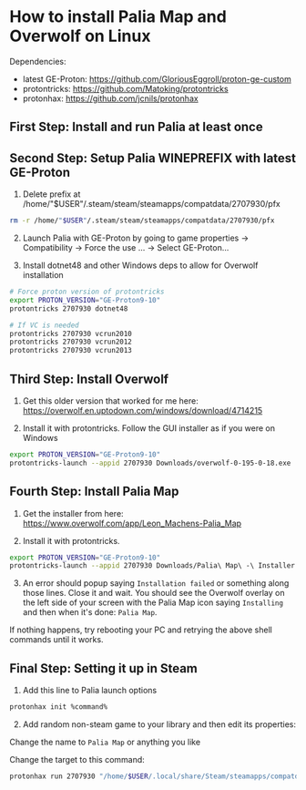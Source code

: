 # How to install Palia Map and Overwolf on Linux

Dependencies:
- latest GE-Proton: https://github.com/GloriousEggroll/proton-ge-custom
- protontricks: https://github.com/Matoking/protontricks
- protonhax: https://github.com/jcnils/protonhax


## First Step: Install and run Palia at least once


## Second Step: Setup Palia WINEPREFIX with latest GE-Proton

1. Delete prefix at /home/"$USER"/.steam/steam/steamapps/compatdata/2707930/pfx

```bash
rm -r /home/"$USER"/.steam/steam/steamapps/compatdata/2707930/pfx
```

2. Launch Palia with GE-Proton by going to game properties -> Compatibility -> Force the use ... -> Select GE-Proton...

3. Install dotnet48 and other Windows deps to allow for Overwolf installation

```bash
# Force proton version of protontricks
export PROTON_VERSION="GE-Proton9-10"
protontricks 2707930 dotnet48

# If VC is needed
protontricks 2707930 vcrun2010
protontricks 2707930 vcrun2012
protontricks 2707930 vcrun2013
```


## Third Step: Install Overwolf

1. Get this older version that worked for me here: https://overwolf.en.uptodown.com/windows/download/4714215

2. Install it with protontricks. Follow the GUI installer as if you were on Windows

```bash
export PROTON_VERSION="GE-Proton9-10"
protontricks-launch --appid 2707930 Downloads/overwolf-0-195-0-18.exe
```


## Fourth Step: Install Palia Map

1. Get the installer from here: https://www.overwolf.com/app/Leon_Machens-Palia_Map

2. Install it with protontricks.

```bash
export PROTON_VERSION="GE-Proton9-10"
protontricks-launch --appid 2707930 Downloads/Palia\ Map\ -\ Installer.exe
```

3. An error should popup saying `Installation failed` or something along those lines.
Close it and wait. You should see the Overwolf overlay on the left side of your screen
with the Palia Map icon saying `Installing` and then when it's done: `Palia Map`.

If nothing happens, try rebooting your PC and retrying the above shell commands until it works.


## Final Step: Setting it up in Steam

1. Add this line to Palia launch options
```bash
protonhax init %command%
```

2. Add random non-steam game to your library and then edit its properties:

Change the name to `Palia Map` or anything you like

Change the target to this command:

```bash
protonhax run 2707930 "/home/$USER/.local/share/Steam/steamapps/compatdata/2707930/pfx/drive_c/users/steamuser/AppData/Roaming/Microsoft/Windows/Start Menu/Programs/Overwolf/Palia Map.lnk"
```
